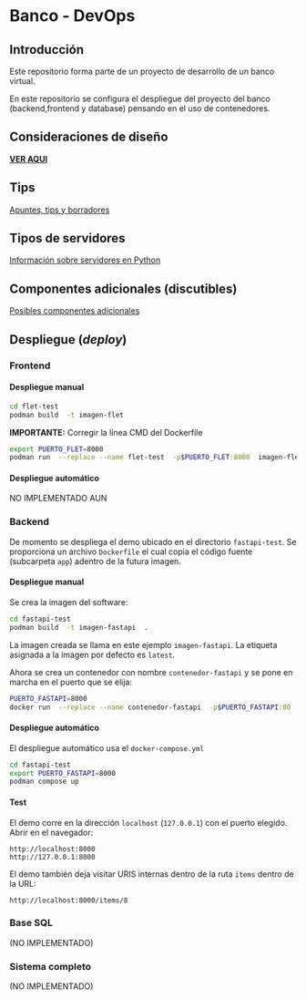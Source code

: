 

# Banco - DevOps


## Introducción

Este repositorio forma parte
de un proyecto de desarrollo 
de un banco virtual. 

En este repositorio se configura
el despliegue del proyecto del banco
(backend,frontend y database)
pensando en el uso de contenedores.


## Consideraciones de diseño

[**VER AQUI**](documentacion/consideraciones.md)


## Tips

[Apuntes, tips y borradores](documentacion/tips.md) 

## Tipos de servidores

[Información sobre servidores en Python](documentacion/servidores.md)

## Componentes adicionales (discutibles)

[Posibles componentes adicionales](documentacion/adicionales.md)


## Despliegue (*deploy*)


### Frontend


#### Despliegue manual





```bash
cd flet-test
podman build  -t imagen-flet  
```

**IMPORTANTE:** Corregir la línea CMD del Dockerfile

```bash
export PUERTO_FLET=8000
podman run  --replace --name flet-test  -p$PUERTO_FLET:8000  imagen-flet
```


#### Despliegue automático

NO IMPLEMENTADO AUN



### Backend


De momento se despliega el demo ubicado en el directorio `fastapi-test`.
Se proporciona un archivo `Dockerfile`
el cual copia el código fuente (subcarpeta `app`) adentro de la futura imagen.

#### Despliegue manual

Se crea la imagen del software:

```bash
cd fastapi-test     
podman build  -t imagen-fastapi  .
```
La imagen creada se llama en este ejemplo `imagen-fastapi`.
La etiqueta asignada a la imagen por defecto es `latest`.

Ahora se crea un contenedor con nombre `contenedor-fastapi` y se pone en marcha en el puerto que se elija:

```bash
PUERTO_FASTAPI=8000
docker run  --replace --name contenedor-fastapi  -p$PUERTO_FASTAPI:80  imagen-fastapi
```
#### Despliegue automático

El despliegue automático usa el `docker-compose.yml`

```bash
cd fastapi-test  
export PUERTO_FASTAPI=8000
podman compose up 
```

#### Test

El demo corre en la dirección `localhost` (`127.0.0.1`) con el puerto elegido. Abrir en el navegador:

```http
http://localhost:8000
http://127.0.0.1:8000
```

El demo también deja visitar URIS internas dentro de la ruta `items` dentro de la URL:

```http
http://localhost:8000/items/8
```



### Base SQL

(NO IMPLEMENTADO)

### Sistema completo

(NO IMPLEMENTADO)